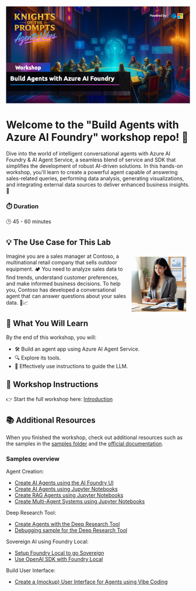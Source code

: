 
![🤖](media/image-1.png)

# **Welcome to the "Build Agents with Azure AI Foundry" workshop repo!** 🎉

Dive into the world of intelligent conversational agents with Azure AI Foundry & AI Agent Service, a seamless blend of service and SDK that simplifies the development of robust AI-driven solutions. In this hands-on workshop, you’ll learn to create a powerful agent capable of answering sales-related queries, performing data analysis, generating visualizations, and integrating external data sources to deliver enhanced business insights. 🚀

### ⏱️ Duration
🕒 45 - 60 minutes

## 💡 The Use Case for This Lab
<div style="float: right; padding: 10px;">
    <img src="media/image-2.png" alt="📊" height="150px">
</div>
Imagine you are a sales manager at Contoso, a multinational retail company that sells outdoor equipment. 🏕️ You need to analyze sales data to find trends, understand customer preferences, and make informed business decisions. To help you, Contoso has developed a conversational agent that can answer questions about your sales data. 💬📈

## 🎯 What You Will Learn

By the end of this workshop, you will:
- 🛠️ Build an agent app using Azure AI Agent Service.
- 🔍 Explore its tools.
- 📜 Effectively use instructions to guide the LLM.

## 📖 Workshop Instructions

👉 Start the full workshop here: [Introduction](docs/docs/introduction.md)

## 📚 Additional Resources

When you finished the workshop, check out additional resources such as the samples in the [samples folder](src/samples) and the [official documentation](https://learn.microsoft.com/azure/ai-services/agents/overview).

### Samples overview
Agent Creation:
- [Create AI Agents using the AI Foundry UI](src/samples/create-agent-using-ui/lab-create-ai-agent-in-ai-foundry-ui.md)
- [Create AI Agents using Jupyter Notebooks](src/samples/create-agent-using-notebook/lab-create-ai-agent-using-notebook.ipynb)
- [Create RAG Agents using Jupyter Notebooks](src/samples/create-rag-agent-using-notebook/lab-create-rag-agent-using-notebook.ipynb)
- [Create Multi-Agent Systems using Jupyter Notebooks](src/samples/create-multi-agent-system-using-notebook/lab-create-multi-agent-system-using-notebook.ipynb)

Deep Research Tool:
- [Create Agents with the Deep Research Tool](src/samples/create-deep-research-tool/lab-how-to-use-the-deep-research-tool.md)
- [Debugging sample for the Deep Research Tool](src/samples/create-deep-research-tool/lab-deep-research-tool-debugging-sample.md)

Sovereign AI using Foundry Local:
- [Setup Foundry Local to go Sovereign](src/samples/create-sovereign-agents-using-foundry-local/lab-get-started-with-foundry-local.md)
- [Use OpenAI SDK with Foundry Local](src/samples/create-sovereign-agents-using-foundry-local/lab-use-openai-sdk-with-foundry-local.md)

Build User Interface:
- [Create a (mockup) User Interface for Agents using Vibe Coding](src/samples/create-a-user-interface-for-agents/lab-vibe-coding-mockup-ui.md)